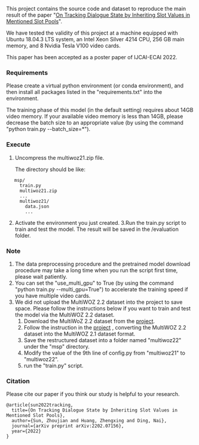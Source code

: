 This project contains the source code and dataset to reproduce the main result of the paper 
"[On Tracking Dialogue State by Inheriting Slot Values in Mentioned Slot 
Pools](https://arxiv.org/abs/2202.07156)". 

We have tested the validity of this project at a machine equipped with Ubuntu 18.04.3 LTS system,
an Intel Xeon Silver 4214 CPU, 256 GB main memory, and 8 Nvidia Tesla V100 video cards.

This paper has been accepted as a poster paper of IJCAI-ECAI 2022.

### Requirements
Please create a virtual python environment (or conda environment), and then install all packages 
listed in the "requirements.txt" into the environment.

The training phase of this model (in the default setting) requires about 14GB video memory. 
If your available video memory is less than 14GB, please decrease the batch size to an appropriate value 
(by using the command "python train.py --batch_size=*").

### Execute
1. Uncompress the multiwoz21.zip file.
   
   The directory should be like:

```
   msp/
     train.py
     multiwoz21.zip
     ...
     multiwoz21/
       data.json
       ...
```

2. Activate the environment you just created.
3.Run the train.py script to train and test the model.
The result will be saved in the /evaluation folder.

### Note
1. The data preprocessing procedure and the pretrained model download procedure may take a long time
when you run the script first time, please wait patiently. 
2. You can set the "use_multi_gpu" to True (by using the command "python train.py --multi_gpu=True") 
to accelerate the training speed if you have multiple video cards.
3. We did not upload the MultiWOZ 2.2 dataset into the project to save space. Please follow the 
instructions below if you want to train and test the model via the MultiWOZ 2.2 dataset.
   1. Download the MultiWoZ 2.2 dataset from the [project](https://github.com/budzianowski/multiwoz/tree/master/data/MultiWOZ_2.2).
   2. Follow the instruction in the [project](https://github.com/budzianowski/multiwoz/tree/master/data/MultiWOZ_2.2)
   , converting the MultiWOZ 2.2 dataset into the MultiWOZ 2.1 dataset format.
   3. Save the restructured dataset into a folder named "multiwoz22" under the "msp" directory.
   4. Modify the value of the 9th line of config.py from "multiwoz21" to "multiwoz22".
   5. run the "train.py" script.

### Citation
Please cite our paper if you think our study is helpful to your research.
```
@article{sun2022tracking,
  title={On Tracking Dialogue State by Inheriting Slot Values in Mentioned Slot Pools},
  author={Sun, Zhoujian and Huang, Zhengxing and Ding, Nai},
  journal={arXiv preprint arXiv:2202.07156},
  year={2022}
}
```
